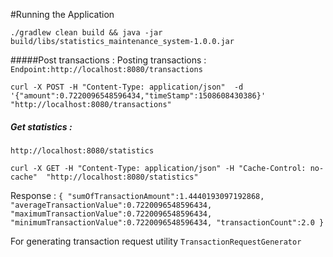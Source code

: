 #Running the Application 
```
./gradlew clean build && java -jar build/libs/statistics_maintenance_system-1.0.0.jar
```
#####Post transactions :
Posting transactions :
``
Endpoint:http://localhost:8080/transactions
``
```
curl -X POST -H "Content-Type: application/json"  -d '{"amount":0.7220096548596434,"timeStamp":1508608430386}' "http://localhost:8080/transactions"
```

##### Get statistics :
``
http://localhost:8080/statistics
``
````
curl -X GET -H "Content-Type: application/json" -H "Cache-Control: no-cache"  "http://localhost:8080/statistics"
````
Response :
``
{
"sumOfTransactionAmount":1.4440193097192868,
"averageTransactionValue":0.7220096548596434,
"maximumTransactionValue":0.7220096548596434,
"minimumTransactionValue":0.7220096548596434,
"transactionCount":2.0
}
``


For generating transaction request utility 
``
TransactionRequestGenerator
``